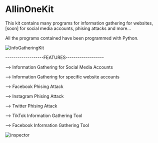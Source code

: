 # AllinOneKit
This kit contains many programs for information gathering for websites, [soon] for social media accounts, phising attacks and more...

All the programs contained have been programmed with Python. 


![InfoGatheringKit](https://user-images.githubusercontent.com/94779840/169507769-39e9c122-3ba9-4c68-8429-373c3cfb174f.png)

-------------------FEATURES-------------------

--> Information Gathering for Social Media Accounts

--> Information Gathering for specific website accounts

--> Facebook Phising Attack

--> Instagram Phising Attack                

--> Twitter Phising Attack 

--> TikTok Information Gathering Tool

--> Facebook Information Gathering Tool


![inspector](https://user-images.githubusercontent.com/94779840/169516720-35c46e52-dca4-4126-8f90-2237b9c8a11d.png)

